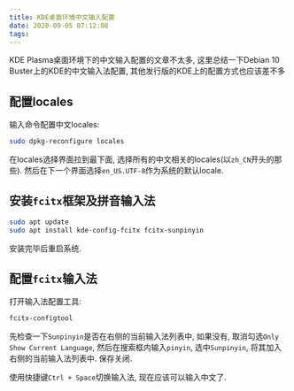 ```yaml
---
title: KDE桌面环境中文输入配置
date: 2020-09-05 07:12:08
tags:
---
```


KDE Plasma桌面环境下的中文输入配置的文章不太多, 这里总结一下Debian 10 Buster上的KDE的中文输入法配置, 其他发行版的KDE上的配置方式也应该差不多
<!--more-->
## 配置locales

输入命令配置中文locales:

```bash
sudo dpkg-reconfigure locales
```

在locales选择界面拉到最下面, 选择所有的中文相关的locales(以`zh_CN`开头的那些). 然后在下一个界面选择`en_US.UTF-8`作为系统的默认locale.

## 安装`fcitx`框架及拼音输入法

```bash
sudo apt update
sudo apt install kde-config-fcitx fcitx-sunpinyin
```

安装完毕后重启系统.

## 配置`fcitx`输入法

打开输入法配置工具:

```bash
fcitx-configtool
```

先检查一下`Sunpinyin`是否在右侧的当前输入法列表中, 如果没有, 取消勾选`Only Show Current Language`, 然后在搜索框内输入`pinyin`, 选中`Sunpinyin`, 将其加入右侧的当前输入法列表中. 保存关闭.

使用快捷键`Ctrl + Space`切换输入法, 现在应该可以输入中文了.
